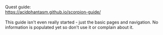 Quest guide: <br>
https://acidphantasm.github.io/scorpion-guide/
<br><br>
This guide isn't even really started - just the basic pages and navigation. No information is populated yet so don't use it or complain about it.
